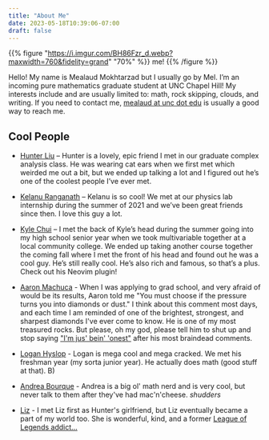 ```yaml
---
title: "About Me"
date: 2023-05-18T10:39:06-07:00
draft: false
---
```


{{% figure "https://i.imgur.com/BH86Fzr_d.webp?maxwidth=760&fidelity=grand" "70%" %}}
me!
{{% /figure %}}

Hello! My name is Mealaud Mokhtarzad but I usually go by Mel. 
I’m an incoming pure mathematics graduate student at UNC Chapel Hill!
My interests include and are usually limited to: math, rock skipping, clouds, and writing.
If you need to contact me, [mealaud at unc dot edu]() is usually a good way to reach me.


## Cool People
<!-- Hoober Loo, Kelanu Ranganap, King Chud, Logang Bigslap, Andrea Borkhermerfererger -->

* [Hunter Liu](https://hunterliu.xyz/) – Hunter is a lovely, epic friend I met in our graduate complex analysis class. He was wearing cat ears when we first met which weirded me out a bit, but we ended up talking a lot and I figured out he’s one of the coolest people I’ve ever met.

* [Kelanu Ranganath](https://kelanu.com) – Kelanu is so cool! We met at our physics lab internship during the summer of 2021 and we’ve been great friends since then. I love this guy a lot. 

* [Kyle Chui](https://github.com/kylechui) – I met the back of Kyle’s head during the summer going into my high school senior year when we took multivariable together at a local community college. We ended up taking another course together the coming fall where I met the front of his head and found out he was a cool guy. He’s still really cool. He’s also rich and famous, so that’s a plus. Check out his Neovim plugin!

* [Aaron Machuca](https://aaronmachuca.com/) - When I was applying to grad school, and very afraid of would be its results, Aaron told me "You must choose if the pressure turns you into diamonds or dust." I think about this comment most days, and each time I am reminded of one of the brightest, strongest, and sharpest diamonds I've ever come to know. He is one of my most treasured rocks. But please, oh my god, please tell him to shut up and stop saying ["I'm jus' bein' 'onest"](https://www.youtube.com/shorts/b-y62QvnMaI) after his most braindead comments.

* [Logan Hyslop](https://loganhyslop.github.io/) - Logan is mega cool and mega cracked. We met his freshman year (my sorta junior year). He actually does math (good stuff at that). B)

* [Andrea Bourque](https://www.math.lsu.edu/~abour99/) - Andrea is a big ol' math nerd and is very cool, but never talk to them after they've had mac'n'cheese. _shudders_
* [Liz](https://linkyxstart.blogspot.com) - I met Liz first as Hunter's girlfriend, but Liz eventually became a part of my world too. She is wonderful, kind, and a former [League of Legends addict...](https://linkyxstart.blogspot.com/2024/04/sobriety-from-league-of-legends.html)

